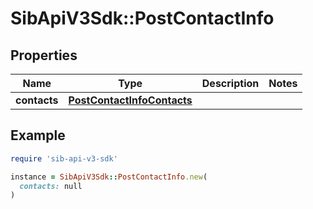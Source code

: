 # SibApiV3Sdk::PostContactInfo

## Properties

| Name | Type | Description | Notes |
| ---- | ---- | ----------- | ----- |
| **contacts** | [**PostContactInfoContacts**](PostContactInfoContacts.md) |  |  |

## Example

```ruby
require 'sib-api-v3-sdk'

instance = SibApiV3Sdk::PostContactInfo.new(
  contacts: null
)
```

